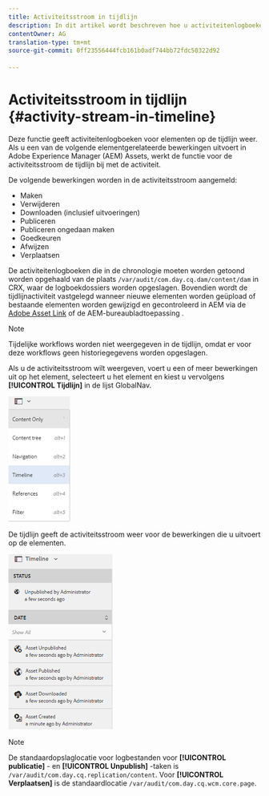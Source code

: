 ```yaml
---
title: Activiteitsstroom in tijdlijn
description: In dit artikel wordt beschreven hoe u activiteitenlogboeken voor elementen op de tijdlijn kunt weergeven.
contentOwner: AG
translation-type: tm+mt
source-git-commit: 0ff23556444fcb161b0adf744bb72fdc50322d92

---
```



# Activiteitsstroom in tijdlijn {#activity-stream-in-timeline}

Deze functie geeft activiteitenlogboeken voor elementen op de tijdlijn weer. Als u een van de volgende elementgerelateerde bewerkingen uitvoert in Adobe Experience Manager (AEM) Assets, werkt de functie voor de activiteitsstroom de tijdlijn bij met de activiteit.

De volgende bewerkingen worden in de activiteitsstroom aangemeld:

* Maken
* Verwijderen
* Downloaden (inclusief uitvoeringen)
* Publiceren
* Publiceren ongedaan maken
* Goedkeuren
* Afwijzen
* Verplaatsen

De activiteitenlogboeken die in de chronologie moeten worden getoond worden opgehaald van de plaats `/var/audit/com.day.cq.dam/content/dam` in CRX, waar de logboekdossiers worden opgeslagen.  Bovendien wordt de tijdlijnactiviteit vastgelegd wanneer nieuwe elementen worden geüpload of bestaande elementen worden gewijzigd en gecontroleerd in AEM via de [Adobe Asset Link](https://helpx.adobe.com/enterprise/using/manage-assets-using-adobe-asset-link.html) of de AEM-bureaubladtoepassing [](https://docs.adobe.com/content/help/en/experience-manager-desktop-app/using/release-notes.html).

>[!NOTE]
>
>Tijdelijke workflows worden niet weergegeven in de tijdlijn, omdat er voor deze workflows geen historiegegevens worden opgeslagen.

Als u de activiteitsstroom wilt weergeven, voert u een of meer bewerkingen uit op het element, selecteert u het element en kiest u vervolgens **[!UICONTROL Tijdlijn]** in de lijst GlobalNav.

![timeline-2](assets/timeline-2.png)

De tijdlijn geeft de activiteitsstroom weer voor de bewerkingen die u uitvoert op de elementen.

![activity_stream](assets/activity_stream.png)

>[!NOTE]
>
>De standaardopslaglocatie voor logbestanden voor **[!UICONTROL publicatie]** - en **[!UICONTROL Unpublish]** -taken is `/var/audit/com.day.cq.replication/content`. Voor **[!UICONTROL Verplaatsen]** is de standaardlocatie `/var/audit/com.day.cq.wcm.core.page`.
